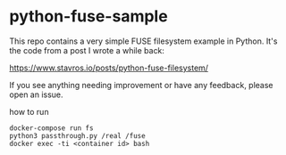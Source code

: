 # python-fuse-sample

This repo contains a very simple FUSE filesystem example in Python. It's the
code from a post I wrote a while back:

https://www.stavros.io/posts/python-fuse-filesystem/

If you see anything needing improvement or have any feedback, please open an
issue.

how to run 

```
docker-compose run fs
python3 passthrough.py /real /fuse
docker exec -ti <container id> bash
```